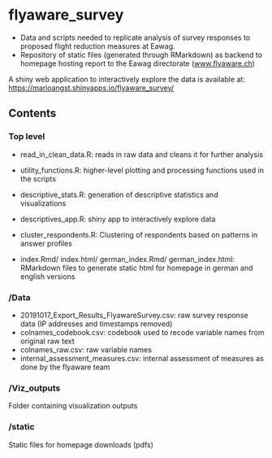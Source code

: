 # flyaware_survey

- Data and scripts needed to replicate analysis of survey responses to proposed flight reduction measures at Eawag.
- Repository of static files (generated through RMarkdown) as backend to homepage hosting report to the Eawag directorate (www.flyaware.ch)

A shiny web application to interactively explore the data is available at: https://marioangst.shinyapps.io/flyaware_survey/

## Contents

### Top level

- read_in_clean_data.R: reads in raw data and cleans it for further analysis
- utility_functions.R: higher-level plotting and processing functions used in the scripts
- descriptive_stats.R: generation of descriptive statistics and visualizations
 - descriptives_app.R: shiny app to interactively explore data
- cluster_respondents.R: Clustering of respondents based on patterns in answer profiles

- index.Rmd/ index.html/ german_index.Rmd/ german_index.html: RMarkdown files to generate static html for homepage in german and english versions

### /Data

- 20191017_Export_Results_FlyawareSurvey.csv: raw survey response data (IP addresses and timestamps removed)
- colnames_codebook.csv: codebook used to recode variable names from original raw text
- colnames_raw.csv: raw variable names
- internal_assessment_measures.csv: internal assessment of measures as done by the flyaware team

### /Viz_outputs

Folder containing visualization outputs

### /static

Static files for homepage downloads (pdfs)
